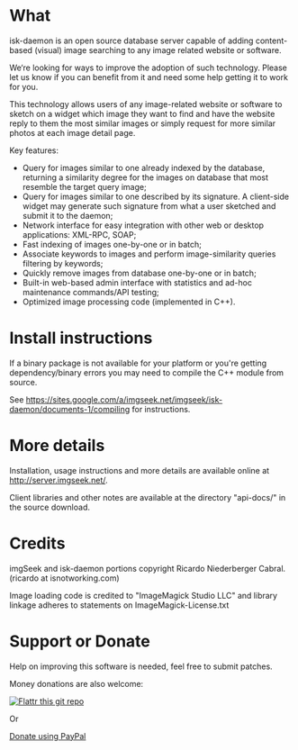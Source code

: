 # What

isk-daemon is an open source database server capable of adding content-based (visual) image searching to any image related website or software.

We‘re looking for ways to improve the adoption of such technology. Please let us know if you can benefit from it and need some help getting it to work for you.

This technology allows users of any image-related website or software to sketch on a widget which image they want to find and have the website reply to them the most similar images or simply request for more similar photos at each image detail page.

Key features:

* Query for images similar to one already indexed by the database, returning a similarity degree for the images on database that most resemble the target query image;
* Query for images similar to one described by its signature. A client-side widget may generate such signature from what a user sketched and submit it to the daemon;
* Network interface for easy integration with other web or desktop applications: XML-RPC, SOAP;
* Fast indexing of images one-by-one or in batch;
* Associate keywords to images and perform image-similarity queries filtering by keywords;
* Quickly remove images from database one-by-one or in batch;
* Built-in web-based admin interface with statistics and ad-hoc maintenance commands/API testing;
* Optimized image processing code (implemented in C++).

# Install instructions

If a binary package is not available for your platform or you're getting dependency/binary errors you may need to compile the C++ module from source.

See https://sites.google.com/a/imgseek.net/imgseek/isk-daemon/documents-1/compiling for instructions.

# More details

Installation, usage instructions and more details are available online at http://server.imgseek.net/.

Client libraries and other notes are available at the directory "api-docs/" in the source download.

# Credits

imgSeek and isk-daemon portions copyright Ricardo Niederberger Cabral.
(ricardo at isnotworking.com)

Image loading code is credited to "ImageMagick Studio LLC" and library linkage adheres to statements on ImageMagick-License.txt

# Support or Donate

Help on improving this software is needed, feel free to submit patches.

Money donations are also welcome:

[![Flattr this git repo](http://api.flattr.com/button/flattr-badge-large.png)](https://flattr.com/submit/auto?user_id=rnc000&url=https://github.com/ricardocabral/iskdaemon&title=iskdaemon&language=en_GB&tags=github&category=software)

Or 

[Donate using PayPal](https://www.paypal.com/cgi-bin/webscr?cmd=_donations&business=J7XSCK2JNJB52&lc=US&item_name=imgSeek%20project&currency_code=USD&bn=PP%2dDonationsBF%3abtn_donate_SM%2egif%3aNonHosted)
